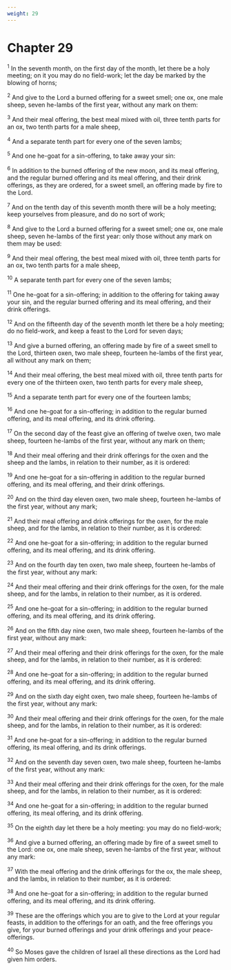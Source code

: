 ```yaml
---
weight: 29
---
```


# Chapter 29

<sup>1</sup> In the seventh month, on the first day of the month, let there be a holy meeting; on it you may do no field-work; let the day be marked by the blowing of horns; 

<sup>2</sup> And give to the Lord a burned offering for a sweet smell; one ox, one male sheep, seven he-lambs of the first year, without any mark on them: 

<sup>3</sup> And their meal offering, the best meal mixed with oil, three tenth parts for an ox, two tenth parts for a male sheep, 

<sup>4</sup> And a separate tenth part for every one of the seven lambs; 

<sup>5</sup> And one he-goat for a sin-offering, to take away your sin: 

<sup>6</sup> In addition to the burned offering of the new moon, and its meal offering, and the regular burned offering and its meal offering, and their drink offerings, as they are ordered, for a sweet smell, an offering made by fire to the Lord. 

<sup>7</sup> And on the tenth day of this seventh month there will be a holy meeting; keep yourselves from pleasure, and do no sort of work; 

<sup>8</sup> And give to the Lord a burned offering for a sweet smell; one ox, one male sheep, seven he-lambs of the first year: only those without any mark on them may be used: 

<sup>9</sup> And their meal offering, the best meal mixed with oil, three tenth parts for an ox, two tenth parts for a male sheep, 

<sup>10</sup> A separate tenth part for every one of the seven lambs; 

<sup>11</sup> One he-goat for a sin-offering; in addition to the offering for taking away your sin, and the regular burned offering and its meal offering, and their drink offerings. 

<sup>12</sup> And on the fifteenth day of the seventh month let there be a holy meeting; do no field-work, and keep a feast to the Lord for seven days; 

<sup>13</sup> And give a burned offering, an offering made by fire of a sweet smell to the Lord, thirteen oxen, two male sheep, fourteen he-lambs of the first year, all without any mark on them; 

<sup>14</sup> And their meal offering, the best meal mixed with oil, three tenth parts for every one of the thirteen oxen, two tenth parts for every male sheep, 

<sup>15</sup> And a separate tenth part for every one of the fourteen lambs; 

<sup>16</sup> And one he-goat for a sin-offering; in addition to the regular burned offering, and its meal offering, and its drink offering. 

<sup>17</sup> On the second day of the feast give an offering of twelve oxen, two male sheep, fourteen he-lambs of the first year, without any mark on them; 

<sup>18</sup> And their meal offering and their drink offerings for the oxen and the sheep and the lambs, in relation to their number, as it is ordered: 

<sup>19</sup> And one he-goat for a sin-offering in addition to the regular burned offering, and its meal offering, and their drink offerings. 

<sup>20</sup> And on the third day eleven oxen, two male sheep, fourteen he-lambs of the first year, without any mark; 

<sup>21</sup> And their meal offering and drink offerings for the oxen, for the male sheep, and for the lambs, in relation to their number, as it is ordered: 

<sup>22</sup> And one he-goat for a sin-offering; in addition to the regular burned offering, and its meal offering, and its drink offering. 

<sup>23</sup> And on the fourth day ten oxen, two male sheep, fourteen he-lambs of the first year, without any mark: 

<sup>24</sup> And their meal offering and their drink offerings for the oxen, for the male sheep, and for the lambs, in relation to their number, as it is ordered. 

<sup>25</sup> And one he-goat for a sin-offering; in addition to the regular burned offering, and its meal offering, and its drink offering. 

<sup>26</sup> And on the fifth day nine oxen, two male sheep, fourteen he-lambs of the first year, without any mark: 

<sup>27</sup> And their meal offering and their drink offerings for the oxen, for the male sheep, and for the lambs, in relation to their number, as it is ordered: 

<sup>28</sup> And one he-goat for a sin-offering; in addition to the regular burned offering, and its meal offering, and its drink offering. 

<sup>29</sup> And on the sixth day eight oxen, two male sheep, fourteen he-lambs of the first year, without any mark: 

<sup>30</sup> And their meal offering and their drink offerings for the oxen, for the male sheep, and for the lambs, in relation to their number, as it is ordered: 

<sup>31</sup> And one he-goat for a sin-offering; in addition to the regular burned offering, its meal offering, and its drink offerings. 

<sup>32</sup> And on the seventh day seven oxen, two male sheep, fourteen he-lambs of the first year, without any mark: 

<sup>33</sup> And their meal offering and their drink offerings for the oxen, for the male sheep, and for the lambs, in relation to their number, as it is ordered: 

<sup>34</sup> And one he-goat for a sin-offering; in addition to the regular burned offering, its meal offering, and its drink offering. 

<sup>35</sup> On the eighth day let there be a holy meeting: you may do no field-work; 

<sup>36</sup> And give a burned offering, an offering made by fire of a sweet smell to the Lord: one ox, one male sheep, seven he-lambs of the first year, without any mark: 

<sup>37</sup> With the meal offering and the drink offerings for the ox, the male sheep, and the lambs, in relation to their number, as it is ordered: 

<sup>38</sup> And one he-goat for a sin-offering; in addition to the regular burned offering, and its meal offering, and its drink offering. 

<sup>39</sup> These are the offerings which you are to give to the Lord at your regular feasts, in addition to the offerings for an oath, and the free offerings you give, for your burned offerings and your drink offerings and your peace-offerings. 

<sup>40</sup> So Moses gave the children of Israel all these directions as the Lord had given him orders. 


